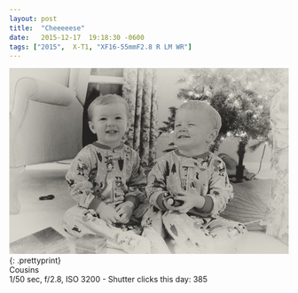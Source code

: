 ```yaml
---
layout: post
title:  "Cheeeeese"
date:   2015-12-17  19:18:30 -0600
tags: ["2015",  X-T1, "XF16-55mmF2.8 R LM WR"]
---
```

![:title](/images/2015/2015_1217_DSCF4131.jpg)
{: .prettyprint}  
Cousins  
1/50 sec, f/2.8, ISO 3200 - Shutter clicks this day: 385